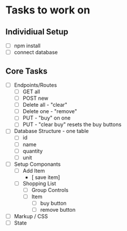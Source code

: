 # Tasks to work on

## Individiual Setup
- [ ] npm install
- [ ] connect database

## Core Tasks

- [ ] Endpoints/Routes
    - [ ] GET all
    - [ ] POST new
    - [ ] Delete all - "clear"
    - [ ] Delete one - "remove"
    - [ ] PUT - "buy" on one
    - [ ] PUT - "clear buy" resets the buy buttons

- [ ] Database Structure - one table
    - [ ] id
    - [ ] name
    - [ ] quantity
    - [ ] unit

- [ ] Setup Componants
    - [ ] Add Item
        - [ save item]
    - [ ] Shopping List
        - [ ] Group Controls
        - [ ] Item
            - [ ] buy button
            - [ ] remove button

- [ ] Markup / CSS
- [ ] State